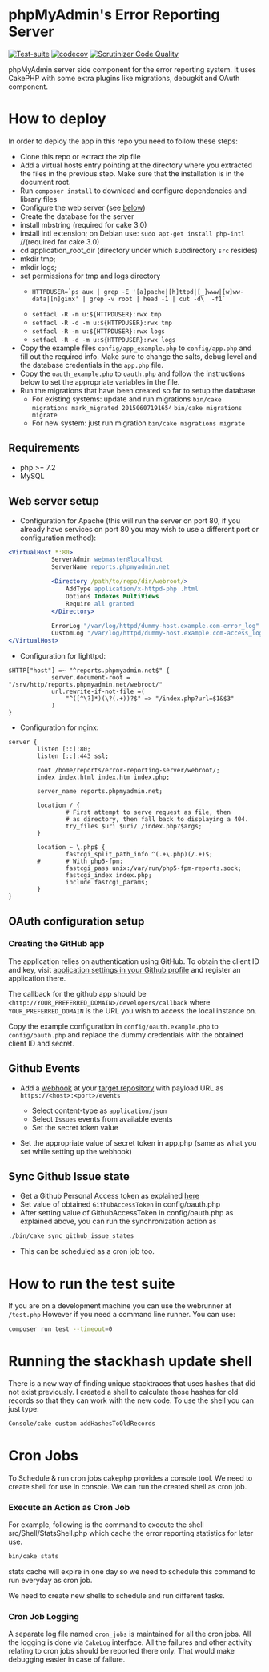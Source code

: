phpMyAdmin's Error Reporting Server
===================================

[![Test-suite](https://github.com/phpmyadmin/error-reporting-server/actions/workflows/tests.yml/badge.svg?branch=master)](https://github.com/phpmyadmin/error-reporting-server/actions/workflows/tests.yml)
[![codecov](https://codecov.io/gh/phpmyadmin/error-reporting-server/branch/master/graph/badge.svg)](https://codecov.io/gh/phpmyadmin/error-reporting-server)
[![Scrutinizer Code Quality](https://scrutinizer-ci.com/g/phpmyadmin/error-reporting-server/badges/quality-score.png?b=master)](https://scrutinizer-ci.com/g/phpmyadmin/error-reporting-server/?branch=master)

phpMyAdmin server side component for the error reporting system. It uses
CakePHP with some extra plugins like migrations, debugkit and OAuth
component.

# How to deploy

In order to deploy the app in this repo you need to follow these steps:

- Clone this repo or extract the zip file
- Add a virtual hosts entry pointing at the directory where you extracted the
  files in the previous step. Make sure that the installation is in the
  document root.
- Run `composer install` to download and configure dependencies and library files
- Configure the web server (see [below](#oauth-configuration-setup))
- Create the database for the server
- install mbstring (required for cake 3.0)
- install intl extension; on Debian use: `sudo apt-get install php-intl` //(required for cake 3.0)
- cd application_root_dir (directory under which subdirectory `src` resides)
- mkdir tmp;
- mkdir logs;
- set permissions for tmp and logs directory
	-     HTTPDUSER=`ps aux | grep -E '[a]pache|[h]ttpd|[_]www|[w]ww-data|[n]ginx' | grep -v root | head -1 | cut -d\  -f1`
	- `setfacl -R -m u:${HTTPDUSER}:rwx tmp`
	- `setfacl -R -d -m u:${HTTPDUSER}:rwx tmp`
	- `setfacl -R -m u:${HTTPDUSER}:rwx logs`
	- `setfacl -R -d -m u:${HTTPDUSER}:rwx logs`
- Copy the example files `config/app_example.php` to
  `config/app.php` and fill out the required info.
  Make sure to change the salts, debug level and
  the database credentials in the `app.php` file.
- Copy the `oauth_example.php` to `oauth.php` and follow the instructions below
  to set the appropriate variables in the file.
- Run the migrations that have been created so far to setup the database
 	- For existing systems: update and run migrations
    	`bin/cake migrations mark_migrated 20150607191654`
    	`bin/cake migrations migrate`
	- For new system: just run migration
	 `bin/cake migrations migrate`

## Requirements

- php >= 7.2
- MySQL


## Web server setup

- Configuration for Apache (this will run the server on port 80, if you
  already have services on port 80 you may wish to use a different port
  or configuration method):
```apache
<VirtualHost *:80>
			ServerAdmin webmaster@localhost
			ServerName reports.phpmyadmin.net

			<Directory /path/to/repo/dir/webroot/>
				AddType application/x-httpd-php .html
				Options Indexes MultiViews
				Require all granted
			</Directory>

			ErrorLog "/var/log/httpd/dummy-host.example.com-error_log"
			CustomLog "/var/log/httpd/dummy-host.example.com-access_log" common
</VirtualHost>
```
- Configuration for lighttpd:
```lighttpd
$HTTP["host"] =~ "^reports.phpmyadmin.net$" {
			server.document-root = "/srv/http/reports.phpmyadmin.net/webroot/"
			url.rewrite-if-not-file =(
				"^([^\?]*)(\?(.+))?$" => "/index.php?url=$1&$3"
			)
}
```
- Configuration for nginx:
```nginx
server {
        listen [::]:80;
        listen [::]:443 ssl;

        root /home/reports/error-reporting-server/webroot/;
        index index.html index.htm index.php;

        server_name reports.phpmyadmin.net;

        location / {
                # First attempt to serve request as file, then
                # as directory, then fall back to displaying a 404.
                try_files $uri $uri/ /index.php?$args;
        }

        location ~ \.php$ {
                fastcgi_split_path_info ^(.+\.php)(/.+)$;
        #       # With php5-fpm:
                fastcgi_pass unix:/var/run/php5-fpm-reports.sock;
                fastcgi_index index.php;
                include fastcgi_params;
        }
}
```

## OAuth configuration setup

### Creating the GitHub app

The application relies on authentication using GitHub. To obtain the client ID
and key, visit [application settings in your Github profile][gh-oauth] and
register an application there.

The callback for the github app should be ``<http://YOUR_PREFERRED_DOMAIN>/developers/callback`` where ``YOUR_PREFERRED_DOMAIN`` is the URL you wish to access the local instance on.

Copy the example configuration in ``config/oauth.example.php`` to ``config/oauth.php`` and replace the dummy credentials with the obtained client ID and secret.

[gh-oauth]: https://github.com/settings/developers

## Github Events

- Add a [webhook](https://developer.github.com/webhooks/creating/) at your [target repository](https://github.com/phpmyadmin/phpmyadmin) with payload URL as `https://<host>:<port>/events`
  - Select content-type as `application/json`
  - Select `Issues` events from available events
  - Set the secret token value

- Set the appropriate value of secret token in app.php (same as what you set while setting up the webhook)


## Sync Github Issue state

- Get a Github Personal Access token as explained [here](https://help.github.com/articles/creating-a-personal-access-token-for-the-command-line/)
- Set value of obtained `GithubAccessToken` in config/oauth.php
- After setting value of GithubAccessToken in config/oauth.php as explained above, you can run the synchronization action as

```sh
./bin/cake sync_github_issue_states
```

- This can be scheduled as a cron job too.

# How to run the test suite

If you are on a development machine you can use the webrunner at `/test.php`
However if you need a command line runner. You can use:

```sh
composer run test --timeout=0
```

# Running the stackhash update shell

There is a new way of finding unique stacktraces that uses hashes that did not
exist previously. I created a shell to calculate those hashes for old records so
that they can work with the new code. To use the shell you can just type:

```sh
Console/cake custom addHashesToOldRecords
```

# Cron Jobs

To Schedule & run cron jobs cakephp provides a console tool. We need to create shell for use in console. We can run the created shell as cron job.

### Execute an Action as Cron Job
For example, following is the command to execute the shell src/Shell/StatsShell.php which cache the error reporting statistics for later use.

```sh
bin/cake stats
```

stats cache will expire in one day so we need to schedule this command to run everyday as cron job.

We need to create new shells to schedule and run different tasks.

### Cron Job Logging

A separate log file named `cron_jobs` is maintained for all the cron jobs. All the logging is done via `CakeLog` interface. All the failures and other activity relating to cron jobs should be reported there only. That would make debugging easier in case of failure.
